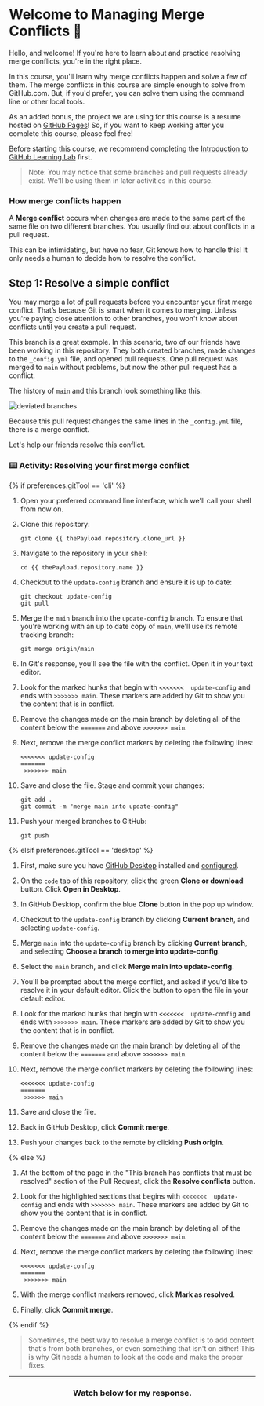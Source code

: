 # Welcome to Managing Merge Conflicts :tada:

Hello, and welcome! If you're here to learn about and practice resolving merge conflicts, you're in the right place.

In this course, you'll learn why merge conflicts happen and solve a few of them. The merge conflicts in this course are simple enough to solve from GitHub.com. But, if you'd prefer, you can solve them using the command line or other local tools.

As an added bonus, the project we are using for this course is a resume hosted on [GitHub Pages](https://help.github.com/en/categories/github-pages-basics)! So, if you want to keep working after you complete this course, please feel free!

Before starting this course, we recommend completing the [Introduction to GitHub Learning Lab](https://lab.github.com/githubtraining/introduction-to-github) first. 

> Note: You may notice that some branches and pull requests already exist. We'll be using them in later activities in this course.

### How merge conflicts happen

A **Merge conflict** occurs when changes are made to the same part of the same file on two different branches. You usually find out about conflicts in a pull request. 

This can be intimidating, but have no fear, Git knows how to handle this! It only needs a human to decide how to resolve the conflict.

## Step 1: Resolve a simple conflict

You may merge a lot of pull requests before you encounter your first merge conflict. That’s because Git is smart when it comes to merging. Unless you're paying close attention to other branches, you won't know about conflicts until you create a pull request.

This branch is a great example. In this scenario, two of our friends have been working in this repository. They both created branches, made changes to the `_config.yml` file, and opened pull requests. One pull request was merged to `main` without problems, but now the other pull request has a conflict.

The history of `main` and this branch look something like this:

![deviated branches](https://user-images.githubusercontent.com/13326548/36703493-b8f4d5ee-1b10-11e8-9f95-4ec9993fe704.png)

Because this pull request changes the same lines in the `_config.yml` file, there is a merge conflict. 

Let's help our friends resolve this conflict.

### :keyboard: Activity: Resolving your first merge conflict

{% if preferences.gitTool == 'cli' %}

1. Open your preferred command line interface, which we'll call your shell from now on.
1. Clone this repository:
      ```shell
     git clone {{ thePayload.repository.clone_url }}
      ```
1. Navigate to the repository in your shell:
      ```shell
      cd {{ thePayload.repository.name }}
      ```
1. Checkout to the `update-config` branch and ensure it is up to date:
    ```shell
    git checkout update-config
    git pull
    ```
1. Merge the `main` branch into the `update-config` branch. To ensure that you're working with an up to date copy of `main`, we'll use its remote tracking branch:
    ```shell
    git merge origin/main
    ```
1. In Git's response, you'll see the file with the conflict. Open it in your text editor.
1. Look for the marked hunks that begin with  `<<<<<<<  update-config` and ends with `>>>>>>> main`. These markers are added by Git to show you the content that is in conflict.
1. Remove the changes made on the main branch by deleting all of the content below the `=======` and above `>>>>>>> main`.
1. Next, remove the merge conflict markers by deleting the following lines:

       <<<<<<< update-config
       =======
        >>>>>>> main

1. Save and close the file. Stage and commit your changes:
    ```shell
    git add .
    git commit -m "merge main into update-config"
    ```
1. Push your merged branches to GitHub:
    ```shell
    git push
    ```

{% elsif preferences.gitTool == 'desktop' %}

1. First, make sure you have [GitHub Desktop](https://desktop.github.com/) installed and [configured](https://help.github.com/en/desktop/getting-started-with-github-desktop/authenticating-to-github). 
1. On the `code` tab of this repository, click the green **Clone or download** button. Click **Open in Desktop**. 
1. In GitHub Desktop, confirm the blue **Clone** button in the pop up window. 
1. Checkout to the `update-config` branch by clicking **Current branch**, and selecting `update-config`. 
1. Merge `main` into the `update-config` branch by clicking **Current branch**, and selecting **Choose a branch to merge into update-config**. 
1. Select the `main` branch, and click **Merge main into update-config**.
1. You'll be prompted about the merge conflict, and asked if you'd like to resolve it in your default editor. Click the button to open the file in your default editor. 
1. Look for the marked hunks that begin with  `<<<<<<<  update-config` and ends with `>>>>>>> main`. These markers are added by Git to show you the content that is in conflict.
1. Remove the changes made on the main branch by deleting all of the content below the `=======` and above `>>>>>>> main`.
1. Next, remove the merge conflict markers by deleting the following lines:

       <<<<<<< update-config
       =======
        >>>>>> main

1. Save and close the file.
1. Back in GitHub Desktop, click **Commit merge**.
1. Push your changes back to the remote by clicking **Push origin**.

{% else %}

1. At the bottom of the page in the "This branch has conflicts that must be resolved" section of the Pull Request, click the **Resolve conflicts** button.
2. Look for the highlighted sections that begins with  `<<<<<<<  update-config` and ends with `>>>>>>> main`. These markers are added by Git to show you the content that is in conflict.
3. Remove the changes made on the main branch by deleting all of the content below the `=======` and above `>>>>>>> main`.
4. Next, remove the merge conflict markers by deleting the following lines:

       <<<<<<< update-config
       =======
        >>>>>>> main

5. With the merge conflict markers removed, click **Mark as resolved**.
6. Finally, click **Commit merge**.

{% endif %}

> Sometimes, the best way to resolve a merge conflict is to add content that's from both branches, or even something that isn't on either! This is why Git needs a human to look at the code and make the proper fixes.

<hr>
<h3 align="center">Watch below for my response.</h3>

